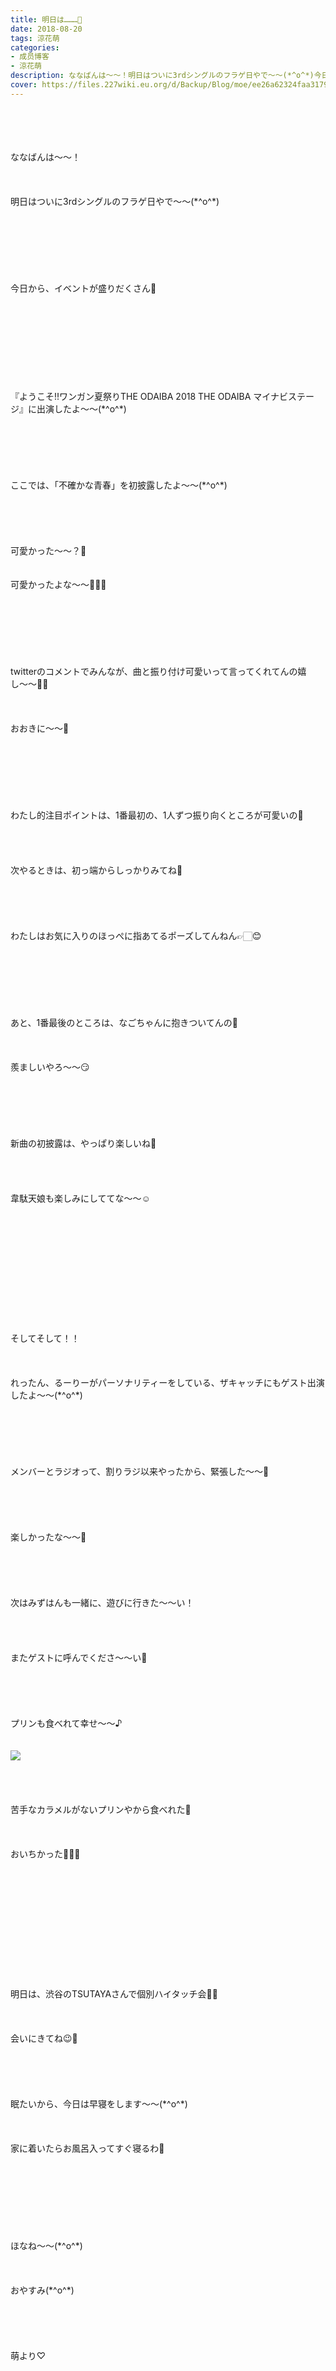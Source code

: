 ```yaml
---
title: 明日は………🍬
date: 2018-08-20
tags: 涼花萌
categories: 
- 成员博客
- 涼花萌
description: ななばんは〜〜！明日はついに3rdシングルのフラゲ日やで〜〜(*^o^*)今日から、イベントが盛りだくさん💓『ようこそ!!ワンガン夏祭りTHE ODAIBA 2018 THE O...
cover: https://files.227wiki.eu.org/d/Backup/Blog/moe/ee26a62324faa3179ee6667c002f4.jpg 
---
```

<div class="blog_detail__main">
<br/>
<br/>
<br/>
<br/>
ななばんは〜〜！<br/>
<br/>
<br/>
<br/>
明日はついに3rdシングルのフラゲ日やで〜〜(*^o^*)<br/>
<br/>
<br/>
<br/>
<br/>
<br/>
<br/>
<br/>
今日から、イベントが盛りだくさん💓<br/>
<br/>
<br/>
<br/>
<br/>
<br/>
<br/>
<br/>
<br/>
<br/>
『ようこそ!!ワンガン夏祭りTHE ODAIBA 2018 THE ODAIBA マイナビステージ』に出演したよ〜〜(*^o^*)<br/>
<br/>
<br/>
<br/>
<br/>
<br/>
<br/>
ここでは、「不確かな青春」を初披露したよ〜〜(*^o^*)<br/>
<br/>
<br/>
<br/>
<br/>
<br/>
可愛かった〜〜？💓<br/>
<br/>
<br/>
可愛かったよな〜〜💓💓💓<br/>
<br/>
<br/>
<br/>
<br/>
<br/>
<br/>
<br/>
twitterのコメントでみんなが、曲と振り付け可愛いって言ってくれてんの嬉し〜〜🙈💓<br/>
<br/>
<br/>
<br/>
おおきに〜〜💓<br/>
<br/>
<br/>
<br/>
<br/>
<br/>
<br/>
<br/>
わたし的注目ポイントは、1番最初の、1人ずつ振り向くところが可愛いの💓<br/>
<br/>
<br/>
<br/>
<br/>
次やるときは、初っ端からしっかりみてね💓<br/>
<br/>
<br/>
<br/>
<br/>
<br/>
わたしはお気に入りのほっぺに指あてるポーズしてんねん👉🏻😊<br/>
<br/>
<br/>
<br/>
<br/>
<br/>
<br/>
<br/>
あと、1番最後のところは、なごちゃんに抱きついてんの💓<br/>
<br/>
<br/>
<br/>
羨ましいやろ〜〜😏<br/>
<br/>
<br/>
<br/>
<br/>
<br/>
<br/>
新曲の初披露は、やっぱり楽しいね💓<br/>
<br/>
<br/>
<br/>
<br/>
韋駄天娘も楽しみにしててな〜〜☺️<br/>
<br/>
<br/>
<br/>
<br/>
<br/>
<br/>
<br/>
<br/>
<br/>
<br/>
<br/>
<br/>
そしてそして！！<br/>
<br/>
<br/>
<br/>
れったん、るーりーがパーソナリティーをしている、ザキャッチにもゲスト出演したよ〜〜(*^o^*)<br/>
<br/>
<br/>
<br/>
<br/>
<br/>
<br/>
メンバーとラジオって、割りラジ以来やったから、緊張した〜〜🙈<br/>
<br/>
<br/>
<br/>
<br/>
<br/>
楽しかったな〜〜💓<br/>
<br/>
<br/>
<br/>
<br/>
<br/>
次はみずはんも一緒に、遊びに行きた〜〜い！<br/>
<br/>
<br/>
<br/>
<br/>
またゲストに呼んでくださ〜〜い💓<br/>
<br/>
<br/>
<br/>
<br/>
<br/>
プリンも食べれて幸せ〜〜♪<br/>
<br/>
<br/>
<img src="https://files.227wiki.eu.org/d/Backup/Blog/moe/ee26a62324faa3179ee6667c002f4.jpg"><br/>
<br/>
<br/>
<br/>
<br/>
苦手なカラメルがないプリンやから食べれた💓<br/>
<br/>
<br/>
<br/>
おいちかった💓💓💓<br/>
<br/>
<br/>
<br/>
<br/>
<br/>
<br/>
<br/>
<br/>
<br/>
<br/>
<br/>
<br/>
明日は、渋谷のTSUTAYAさんで個別ハイタッチ会🙌🏻<br/>
<br/>
<br/>
<br/>
会いにきてね😉💓<br/>
<br/>
<br/>
<br/>
<br/>
<br/>
眠たいから、今日は早寝をします〜〜(*^o^*)<br/>
<br/>
<br/>
<br/>
家に着いたらお風呂入ってすぐ寝るわ🍬<br/>
<br/>
<br/>
<br/>
<br/>
<br/>
<br/>
<br/>
<br/>
ほなね〜〜(*^o^*)<br/>
<br/>
<br/>
<br/>
おやすみ(*^o^*)<br/>
<br/>
<br/>
<br/>
<br/>
<br/>
萌より♡
<!--twitter-->

<!--//twitter-->
</img></div>
